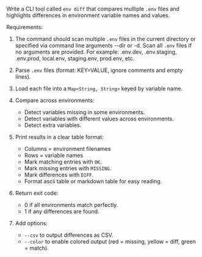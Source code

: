 Write a CLI tool called `env diff` that compares multiple `.env` files and highlights differences in environment variable names and values.

Requirements:
1. The command should scan multiple `.env` files in the current directory or specified via command line arguments --dir or -d. 
    Scan all `.env` files if no arguments are provided.
    For example: .env.dev, .env.staging, .env.prod, local.env, staging.env, prod.env, etc.

2. Parse `.env` files (format: KEY=VALUE, ignore comments and empty lines).
3. Load each file into a `Map<String, String>` keyed by variable name.
4. Compare across environments:
   - Detect variables missing in some environments.
   - Detect variables with different values across environments.
   - Detect extra variables.
5. Print results in a clear table format:
   - Columns = environment filenames
   - Rows = variable names
   - Mark matching entries with `OK`.
   - Mark missing entries with `MISSING`.
   - Mark differences with `DIFF`.
   - Format ascii table or markdown table for easy reading.
6. Return exit code:
   - 0 if all environments match perfectly.
   - 1 if any differences are found.
7. Add options:
   - `--csv` to output differences as CSV.
   - `--color` to enable colored output (red = missing, yellow = diff, green = match).

